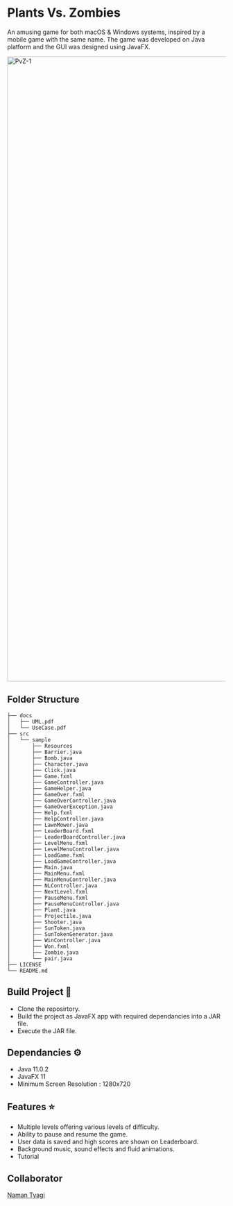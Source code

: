 # Plants Vs. Zombies

An amusing game for both macOS & Windows systems, inspired by a mobile game with the same name. The game was developed on Java platform and the GUI was designed using JavaFX.

<img width="1440" alt="PvZ-1" src="https://user-images.githubusercontent.com/42066451/118356365-94b9f680-b592-11eb-94c4-e909c9c17a32.png">

## Folder Structure

```
├── docs
│   ├── UML.pdf
│   └── UseCase.pdf
├── src
│   └── sample
│       ├── Resources
│       ├── Barrier.java
│       ├── Bomb.java
│       ├── Character.java
│       ├── Click.java
│       ├── Game.fxml
│       ├── GameController.java
│       ├── GameHelper.java
│       ├── GameOver.fxml
│       ├── GameOverController.java
│       ├── GameOverException.java
│       ├── Help.fxml
│       ├── HelpController.java
│       ├── LawnMower.java
│       ├── LeaderBoard.fxml
│       ├── LeaderBoardController.java
│       ├── LevelMenu.fxml
│       ├── LevelMenuController.java
│       ├── LoadGame.fxml
│       ├── LoadGameController.java
│       ├── Main.java
│       ├── MainMenu.fxml
│       ├── MainMenuController.java
│       ├── NLController.java
│       ├── NextLevel.fxml
│       ├── PauseMenu.fxml
│       ├── PauseMenuController.java
│       ├── Plant.java
│       ├── Projectile.java
│       ├── Shooter.java
│       ├── SunToken.java
│       ├── SunTokenGenerator.java
│       ├── WinController.java
│       ├── Won.fxml
│       ├── Zombie.java
│       └── pair.java
├── LICENSE
└── README.md
```

## Build Project :wrench:

- Clone the reposirtory.
- Build the project as JavaFX app with required dependancies into a JAR file.
- Execute the JAR file.

## Dependancies :gear:

 - Java 11.0.2
 - JavaFX 11
 - Minimum Screen Resolution : 1280x720
 
## Features :star:

- Multiple levels offering various levels of difficulty.
- Ability to pause and resume the game.
- User data is saved and high scores are shown on Leaderboard.
- Background music, sound effects and fluid animations.
- Tutorial

## Collaborator
[Naman Tyagi](github.com/Naman18055)
